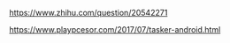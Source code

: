 


https://www.zhihu.com/question/20542271







https://www.playpcesor.com/2017/07/tasker-android.html






































